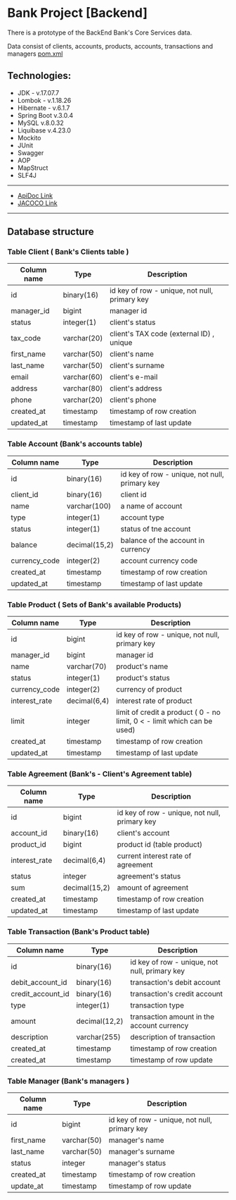 # Bank Project [Backend]

There is a prototype of the BackEnd Bank's Core Services data.

Data consist of clients, accounts, products, accounts, transactions and managers
[pom.xml](pom.xml)

## Technologies:

- JDK - v.17.07.7
- Lombok - v.1.18.26
- Hibernate - v.6.1.7
- Spring Boot v.3.0.4
- MySQL v.8.0.32
- Liquibase v.4.23.0
- Mockito
- JUnit
- Swagger
- AOP
- MapStruct
- SLF4J

___

* [ApiDoc Link](http://localhost:8080/swagger-ui/index.html)
* [JACOCO Link](http://localhost:63342/BankProj/target/site/jacoco/index.html)

___

## Database structure

### Table Client ( Bank's Clients table )

| Column name | Type        | Description                                   |
|-------------|-------------|-----------------------------------------------|
| id          | binary(16)  | id key of row - unique, not null, primary key | 
| manager_id  | bigint      | manager id                                    |
| status      | integer(1)  | client's status                               |
| tax_code    | varchar(20) | client's TAX code (external ID) , unique      |
| first_name  | varchar(50) | client's name                                 |
| last_name   | varchar(50) | client's surname                              |
| email       | varchar(60) | client's e-mail                               |                               
| address     | varchar(80) | client's address                              |
| phone       | varchar(20) | client's phone                                |                                
| created_at  | timestamp   | timestamp of row creation                     |
| updated_at  | timestamp   | timestamp of last update                      |

### Table Account (Bank's accounts table)

| Column name   | Type          | Description                                   |
|---------------|---------------|-----------------------------------------------|
| id            | binary(16)    | id key of row - unique, not null, primary key |
| client_id     | binary(16)    | client id                                     |         
| name          | varchar(100)  | a name of account                             |                              
| type          | integer(1)    | account type                                  |                                   
| status        | integer(1)    | status of tne account                         |                          
| balance       | decimal(15,2) | balance of the account in currency            | 
| currency_code | integer(2)    | account currency code                         |                          
| created_at    | timestamp     | timestamp of row creation                     |
| updated_at    | timestamp     | timestamp of last update                      |

### Table Product ( Sets of Bank's available Products)

| Column name   | Type         | Description                                                              |
|---------------|--------------|--------------------------------------------------------------------------|
| id            | bigint       | id key of row - unique, not null, primary key                            |
| manager_id    | bigint       | manager id                                                               |
| name          | varchar(70)  | product's name                                                           |
| status        | integer(1)   | product's status                                                         |
| currency_code | integer(2)   | currency of product                                                      |
| interest_rate | decimal(6,4) | interest rate of product                                                 |
| limit         | integer      | limit of credit a product ( 0 - no limit, 0 < - limit which can be used) |
| created_at    | timestamp    | timestamp of row creation                                                |
| updated_at    | timestamp    | timestamp of last update                                                 |

### Table Agreement (Bank's - Client's  Agreement table)

| Column name   | Type          | Description                                   |
|---------------|---------------|-----------------------------------------------|
| id            | bigint        | id key of row - unique, not null, primary key |
| account_id    | binary(16)    | client's account                              | 
| product_id    | bigint        | product id (table product)                    | 
| interest_rate | decimal(6,4)	 | current interest rate of agreement            | 
| status        | integer       | agreement's status                            | 
| sum           | decimal(15,2) | amount of agreement                           | 
| created_at    | timestamp     | timestamp of row creation                     | 
| updated_at    | timestamp     | timestamp of last update                      | 

### Table Transaction (Bank's Product table)

| Column name        | Type          | Description                                   |
|--------------------|---------------|-----------------------------------------------|
| 	id                | binary(16)    | id key of row - unique, not null, primary key | 
| 	debit_account_id  | binary(16)    | transaction's debit account                   | 
| 	credit_account_id | binary(16)    | transaction's credit account                  | 
| 	type              | integer(1)    | transaction type                              | 
| 	amount            | decimal(12,2) | transaction amount in the account currency    | 
| 	description       | varchar(255)  | description of transaction                    | 
| 	created_at        | timestamp     | timestamp of row creation                     |     
| 	created_at        | timestamp     | timestamp of row update                       | 

### Table Manager (Bank's managers )

| Column name | Type        | Description                                   |
|-------------|-------------|-----------------------------------------------|
| 	id         | bigint      | id key of row - unique, not null, primary key | 
| 	first_name | varchar(50) | manager's name                                | 
| 	last_name  | varchar(50) | manager's surname                             | 
| 	status     | integer     | manager's status                              | 
| 	created_at | timestamp   | timestamp of row creation                     | 
| 	update_at  | timestamp   | timestamp of row update                       |